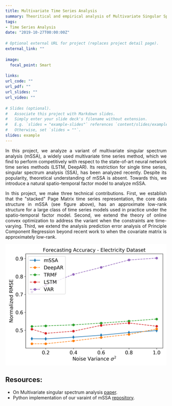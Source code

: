 ```yaml
---
title: Multivariate Time Series Analysis  
summary: Theoritical and empirical analysis of Multivariate Singular Spectrum Analysis (mSSA).
tags:
- Time Series Analysis
date: "2019-10-27T00:00:00Z"

# Optional external URL for project (replaces project detail page).
external_link: ""

image:
  focal_point: Smart

links:
url_code: ""
url_pdf: ""
url_slides: ""
url_video: ""

# Slides (optional).
#   Associate this project with Markdown slides.
#   Simply enter your slide deck's filename without extension.
#   E.g. `slides = "example-slides"` references `content/slides/example-slides.md`.
#   Otherwise, set `slides = ""`.
slides: example
---
```


<p>
<div style="text-align: justify"> In this project, we analyze a variant of multivariate singular spectrum analysis (mSSA), a widely used multivariate time series method, which we find to perform competitively with respect to the state-of-art neural network time series methods (LSTM, DeepAR). Its restriction for single time series, singular spectrum analysis (SSA), has been analyzed recently. Despite its popularity, theoretical understanding of mSSA is absent. Towards this, we introduce a natural spatio-temporal factor model to analyze mSSA. 
</div>
</p>

<p>
<div style="text-align: justify">
In this project, we make three technical contributions. First, we establish that the "stacked" Page Matrix time series representation, the core data structure in mSSA (see figure above), has an approximate low-rank structure for a large class of time series models used in practice under the spatio-temporal factor model. Second, we extend the theory of online convex optimization to address the variant when the constraints are time-varying. Third, we extend the analysis prediction error analysis of Principle Component Regression beyond recent work to when the covariate matrix is approximately low-rank.
 </div>
</p>

![mSSA vs SOTA](elec_f_sigma.png)

## Resources:
- On Multivariate singular spectrum analysis [paper](/publication/mssa).
- Python implementation of our varaint of mSSA [repository](https://github.com/AbdullahO/mSSA).
